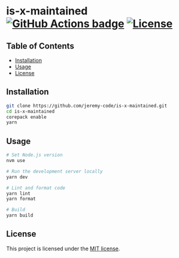 # is-x-maintained [![GitHub Actions badge](https://github.com/jeremy-code/is-x-maintained/actions/workflows/ci.yml/badge.svg)](https://github.com/jeremy-code/is-x-maintained/actions/workflows/ci.yml) [![License](https://img.shields.io/github/license/jeremy-code/is-x-maintained)](LICENSE)

## Table of Contents

- [Installation](#installation)
- [Usage](#usage)
- [License](#license)

## Installation

```bash
git clone https://github.com/jeremy-code/is-x-maintained.git
cd is-x-maintained
corepack enable
yarn
```

## Usage

```bash
# Set Node.js version
nvm use

# Run the development server locally
yarn dev

# Lint and format code
yarn lint
yarn format

# Build
yarn build
```

## License

This project is licensed under the [MIT license](LICENSE).
